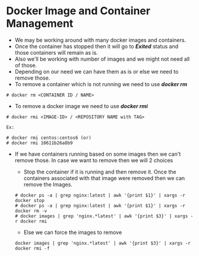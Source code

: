 # Docker Image and Container Management

- We may be working around with many docker images and containers.
- Once the container has stopped then it will go to ***Exited*** status and those containers will remain as is.
- Also we'll be working with number of images and we might not need all of those.
- Depending on our need we can have them as is or else we need to remove those.
- To remove a container which is not running we need to use ***docker rm***

```
# docker rm <CONTAINER ID / NAME>
```

- To remove a docker image we need to use ***docker rmi***

```
# docker rmi <IMAGE-ID> / <REPOSITORY NAME with TAG>

Ex:

# docker rmi centos:centos6 (or)
# docker rmi 10611b26a8b9
```

- If we have containers running based on some images then we can't remove those. In case we want to remove then we will 2 choices
	- Stop the container if it is running and then remove it. Once the containers associated with that image were removed then we can remove the Images.

	```
	# docker ps -a | grep nginx:latest | awk '{print $1}' | xargs -r docker stop
	# docker ps -a | grep nginx:latest | awk '{print $1}' | xargs -r docker rm -v
	# docker images | grep 'nginx.*latest' | awk '{print $3}' | xargs -r docker rmi
	```

	- Else we can force the images to remove

	```
	docker images | grep 'nginx.*latest' | awk '{print $3}' | xargs -r docker rmi -f
	```
